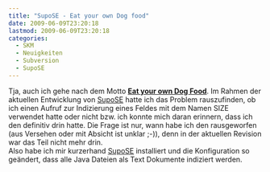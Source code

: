 ```yaml
---
title: "SupoSE - Eat your own Dog food"
date: 2009-06-09T23:20:18
lastmod: 2009-06-09T23:20:18
categories:
  - SKM
  - Neuigkeiten
  - Subversion
  - SupoSE
---
```

Tja, auch ich gehe nach dem Motto <strong><a href="http://en.wikipedia.org/wiki/Eat_one%27s_own_dog_food">Eat your own Dog Food</a></strong>. Im Rahmen der aktuellen Entwicklung von <a href="http://www.supose.org">SupoSE</a> hatte ich das Problem rauszufinden, ob ich einen Aufruf zur Indizierung eines Feldes mit dem Namen SIZE verwendet hatte oder nicht bzw. ich konnte mich daran erinnern, dass ich den definitiv drin hatte. Die Frage ist nur, wann habe ich den rausgeworfen (aus Versehen oder mit Absicht ist unklar ;-)), denn in der aktuellen Revision war das Teil nicht mehr drin.
<br/>
Also habe ich mir kurzerhand <a href="http://www.supose.org">SupoSE</a> installiert und die Konfiguration so geändert, dass alle Java Dateien als Text Dokumente indiziert werden.
